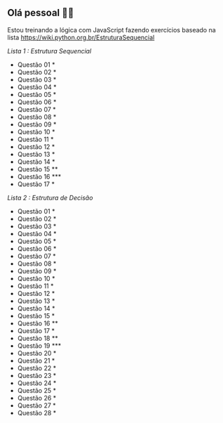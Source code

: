 ## Olá pessoal 👦🏻

Estou treinando a lógica com JavaScript fazendo exercícios baseado na lista  https://wiki.python.org.br/EstruturaSequencial

*Lista 1 : Estrutura Sequencial*

- Questão 01  *                        
- Questão 02  *                        
- Questão 03  *
- Questão 04  *
- Questão 05  *
- Questão 06  *
- Questão 07  *
- Questão 08  *
- Questão 09  *
- Questão 10  *
- Questão 11  *
- Questão 12  *
- Questão 13  *
- Questão 14  *
- Questão 15  ** 
- Questão 16  ***
- Questão 17  *

*Lista 2 : Estrutura de Decisão*

- Questão 01  * 
- Questão 02  *
- Questão 03  *
- Questão 04  *
- Questão 05  *
- Questão 06  *
- Questão 07  *
- Questão 08  *
- Questão 09  *
- Questão 10  *
- Questão 11  *
- Questão 12  *
- Questão 13  *
- Questão 14  *
- Questão 15  * 
- Questão 16  **
- Questão 17  *
- Questão 18  **
- Questão 19  ***
- Questão 20  *
- Questão 21  * 
- Questão 22  *
- Questão 23  *
- Questão 24  *
- Questão 25  * 
- Questão 26  *
- Questão 27  *
- Questão 28  * 


